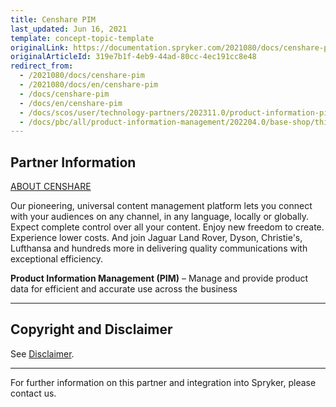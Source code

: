 ```yaml
---
title: Censhare PIM
last_updated: Jun 16, 2021
template: concept-topic-template
originalLink: https://documentation.spryker.com/2021080/docs/censhare-pim
originalArticleId: 319e7b1f-4eb9-44ad-80cc-4ec191cc8e48
redirect_from:
  - /2021080/docs/censhare-pim
  - /2021080/docs/en/censhare-pim
  - /docs/censhare-pim
  - /docs/en/censhare-pim
  - /docs/scos/user/technology-partners/202311.0/product-information-pimerp/censhare-pim.html
  - /docs/pbc/all/product-information-management/202204.0/base-shop/third-party-integrations/censhare-pim.html
---
```


## Partner Information

[ABOUT CENSHARE](https://www.censhare.com/)

Our pioneering, universal content management platform lets you connect with your audiences on any channel, in any language, locally or globally. Expect complete control over all your content. Enjoy new freedom to create. Experience lower costs. And join Jaguar Land Rover, Dyson, Christie's, Lufthansa and hundreds more in delivering quality communications with exceptional efficiency.

**Product Information Management (PIM)** – Manage and provide product data for efficient and accurate use across the business

---

## Copyright and Disclaimer

See [Disclaimer](https://github.com/spryker/spryker-documentation).

---
For further information on this partner and integration into Spryker, please contact us.

<div class="hubspot-form js-hubspot-form" data-portal-id="2770802" data-form-id="163e11fb-e833-4638-86ae-a2ca4b929a41" id="hubspot-1"></div>
